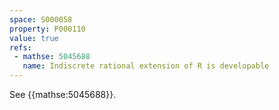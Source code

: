 ```yaml
---
space: S000058
property: P000110
value: true
refs:
 - mathse: 5045688
   name: Indiscrete rational extension of R is developable
---
```


See {{mathse:5045688}}.
